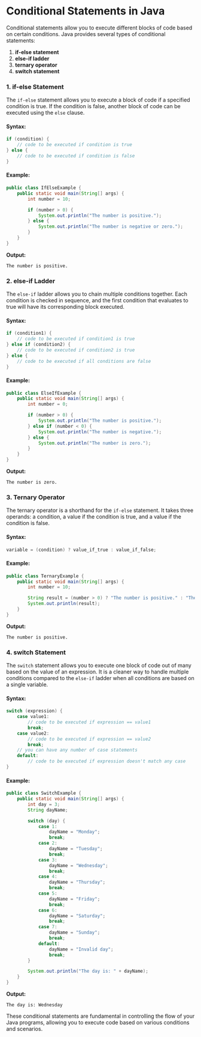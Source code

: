 # Conditional Statements in Java

Conditional statements allow you to execute different blocks of code based on certain conditions. Java provides several types of conditional statements:

1. **if-else statement**
2. **else-if ladder**
3. **ternary operator**
4. **switch statement**

### 1. if-else Statement

The `if-else` statement allows you to execute a block of code if a specified condition is true. If the condition is false, another block of code can be executed using the `else` clause.

#### Syntax:
```java
if (condition) {
    // code to be executed if condition is true
} else {
    // code to be executed if condition is false
}
```

#### Example:
```java
public class IfElseExample {
    public static void main(String[] args) {
        int number = 10;

        if (number > 0) {
            System.out.println("The number is positive.");
        } else {
            System.out.println("The number is negative or zero.");
        }
    }
}
```

**Output:**
```
The number is positive.
```

### 2. else-if Ladder

The `else-if` ladder allows you to chain multiple conditions together. Each condition is checked in sequence, and the first condition that evaluates to true will have its corresponding block executed.

#### Syntax:
```java
if (condition1) {
    // code to be executed if condition1 is true
} else if (condition2) {
    // code to be executed if condition2 is true
} else {
    // code to be executed if all conditions are false
}
```

#### Example:
```java
public class ElseIfExample {
    public static void main(String[] args) {
        int number = 0;

        if (number > 0) {
            System.out.println("The number is positive.");
        } else if (number < 0) {
            System.out.println("The number is negative.");
        } else {
            System.out.println("The number is zero.");
        }
    }
}
```

**Output:**
```
The number is zero.
```

### 3. Ternary Operator

The ternary operator is a shorthand for the `if-else` statement. It takes three operands: a condition, a value if the condition is true, and a value if the condition is false.

#### Syntax:
```java
variable = (condition) ? value_if_true : value_if_false;
```

#### Example:
```java
public class TernaryExample {
    public static void main(String[] args) {
        int number = 10;

        String result = (number > 0) ? "The number is positive." : "The number is negative or zero.";
        System.out.println(result);
    }
}
```

**Output:**
```
The number is positive.
```

### 4. switch Statement

The `switch` statement allows you to execute one block of code out of many based on the value of an expression. It is a cleaner way to handle multiple conditions compared to the `else-if` ladder when all conditions are based on a single variable.

#### Syntax:
```java
switch (expression) {
    case value1:
        // code to be executed if expression == value1
        break;
    case value2:
        // code to be executed if expression == value2
        break;
    // you can have any number of case statements
    default:
        // code to be executed if expression doesn't match any case
}
```

#### Example:
```java
public class SwitchExample {
    public static void main(String[] args) {
        int day = 3;
        String dayName;

        switch (day) {
            case 1:
                dayName = "Monday";
                break;
            case 2:
                dayName = "Tuesday";
                break;
            case 3:
                dayName = "Wednesday";
                break;
            case 4:
                dayName = "Thursday";
                break;
            case 5:
                dayName = "Friday";
                break;
            case 6:
                dayName = "Saturday";
                break;
            case 7:
                dayName = "Sunday";
                break;
            default:
                dayName = "Invalid day";
                break;
        }

        System.out.println("The day is: " + dayName);
    }
}
```

**Output:**
```
The day is: Wednesday
```

These conditional statements are fundamental in controlling the flow of your Java programs, allowing you to execute code based on various conditions and scenarios.

